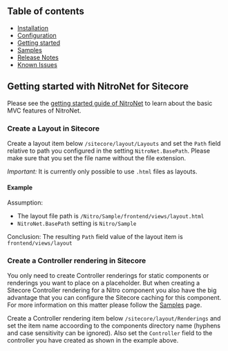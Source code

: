 ## Table of contents
- [Installation](installation.md)
- [Configuration](configuration.md)
- [Getting started](getting-started.md)
- [Samples](samples.md)
- [Release Notes](https://github.com/namics/NitroNetSitecore/releases)
- [Known Issues](known-issues.md)

## Getting started with NitroNet for Sitecore

Please see the [getting started guide of NitroNet](https://github.com/namics/NitroNet/blob/master/docs/getting-started.md) to learn about the basic MVC features of NitroNet.

### Create a Layout in Sitecore

Create a layout item below `/sitecore/layout/Layouts` and set the `Path` field relative to path you configured in the setting `NitroNet.BasePath`. Please make sure that you set the file name without the file extension.

*Important:* It is currently only possible to use `.html` files as layouts.

#### Example
Assumption:
- The layout file path is `/Nitro/Sample/frontend/views/layout.html`
- `NitroNet.BasePath` setting is `Nitro/Sample`

Conclusion: The resulting `Path` field value of the layout item is `frontend/views/layout`

### Create a Controller rendering in Sitecore

You only need to create Controller renderings for static components or renderings you want to place on a placeholder. But when creating a Sitecore Controller rendering for a Nitro component you also have the big advantage that you can configure the Sitecore caching for this component.
For more information on this matter please follow the [Samples](samples.md) page.

Create a Controller rendering item below `/sitecore/layout/Renderings` and set the item name accoording to the components directory name (hyphens and case sensitivity can be ignored). Also set the `Controller` field to the controller you have created as shown in the example above.